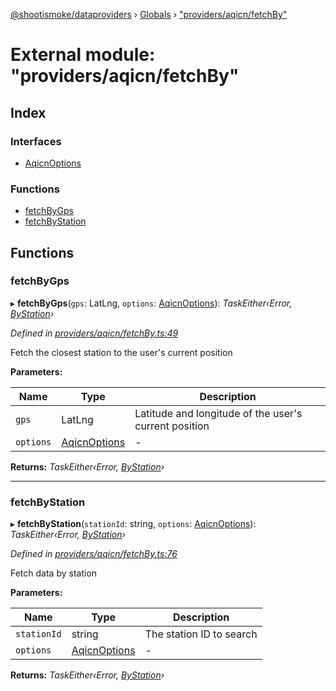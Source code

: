 [@shootismoke/dataproviders](../README.md) › [Globals](../globals.md) › ["providers/aqicn/fetchBy"](_providers_aqicn_fetchby_.md)

# External module: "providers/aqicn/fetchBy"

## Index

### Interfaces

* [AqicnOptions](../interfaces/_providers_aqicn_fetchby_.aqicnoptions.md)

### Functions

* [fetchByGps](_providers_aqicn_fetchby_.md#fetchbygps)
* [fetchByStation](_providers_aqicn_fetchby_.md#fetchbystation)

## Functions

###  fetchByGps

▸ **fetchByGps**(`gps`: LatLng, `options`: [AqicnOptions](../interfaces/_providers_aqicn_fetchby_.aqicnoptions.md)): *TaskEither‹Error, [ByStation](_providers_aqicn_validation_.md#bystation)›*

*Defined in [providers/aqicn/fetchBy.ts:49](https://github.com/shootismoke/common/blob/eaab9f5/packages/dataproviders/src/providers/aqicn/fetchBy.ts#L49)*

Fetch the closest station to the user's current position

**Parameters:**

Name | Type | Description |
------ | ------ | ------ |
`gps` | LatLng | Latitude and longitude of the user's current position  |
`options` | [AqicnOptions](../interfaces/_providers_aqicn_fetchby_.aqicnoptions.md) | - |

**Returns:** *TaskEither‹Error, [ByStation](_providers_aqicn_validation_.md#bystation)›*

___

###  fetchByStation

▸ **fetchByStation**(`stationId`: string, `options`: [AqicnOptions](../interfaces/_providers_aqicn_fetchby_.aqicnoptions.md)): *TaskEither‹Error, [ByStation](_providers_aqicn_validation_.md#bystation)›*

*Defined in [providers/aqicn/fetchBy.ts:76](https://github.com/shootismoke/common/blob/eaab9f5/packages/dataproviders/src/providers/aqicn/fetchBy.ts#L76)*

Fetch data by station

**Parameters:**

Name | Type | Description |
------ | ------ | ------ |
`stationId` | string | The station ID to search  |
`options` | [AqicnOptions](../interfaces/_providers_aqicn_fetchby_.aqicnoptions.md) | - |

**Returns:** *TaskEither‹Error, [ByStation](_providers_aqicn_validation_.md#bystation)›*
